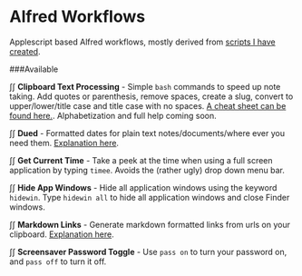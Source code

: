 Alfred Workflows
===============

Applescript based Alfred workflows, mostly derived from [scripts I have created](https://github.com/unforswearing/applescript).    


###Available

∫∫ **Clipboard Text Processing** - Simple `bash` commands to speed up note taking. Add quotes or parenthesis, remove spaces, create a slug, convert to upper/lower/title case and title case with no spaces. [A cheat sheet can be found here.](https://github.com/unforswearing/alfredWorkflows/blob/master/help/ClipboardTextProcessing.md). Alphabetization and full help coming soon.  

∫∫ **Dued** -  Formatted dates for plain text notes/documents/where ever you need them. [Explanation here](https://github.com/unforswearing/dued). 

∫∫ **Get Current Time** - Take a peek at the time when using a full screen application by typing `timee`. Avoids the (rather ugly) drop down menu bar. 

∫∫ **Hide App Windows** - Hide all application windows using the keyword `hidewin`. Type `hidewin all` to hide all application windows and close Finder windows.  

∫∫ **Markdown Links** - Generate markdown formatted links from urls on your clipboard. [Explanation here](https://github.com/unforswearing/alfredWorkflows/blob/master/help/MDLinksHelp.md).   

∫∫ **Screensaver Password Toggle** - Use `pass on` to turn your password on, and `pass off` to turn it off. 


